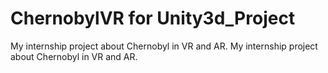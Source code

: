 # ChernobylVR for Unity3d_Project
My internship project about Chernobyl in VR and AR. My internship project about Chernobyl in VR and AR.
